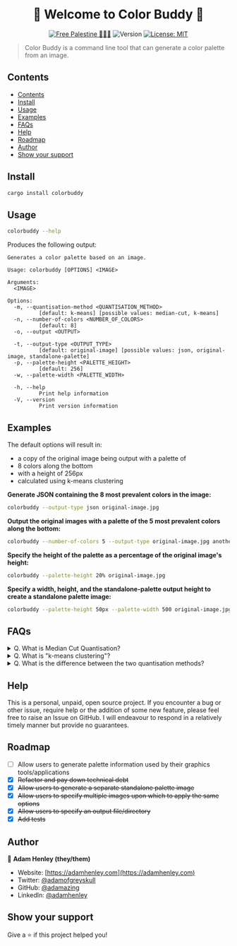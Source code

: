<h1 align="center">🎨 Welcome to Color Buddy 🎨</h1>

<p align="center">  
  <a href="https://techforpalestine.org/learn-more"><img alt="Free Palestine 🍉🇵🇸" src="https://img.shields.io/badge/%F0%9F%87%B5%F0%9F%87%B8_Ceasefire_Now-techforpalestine.org-000000?labelColor=gray&color=D83838" /></a>
  <img alt="Version" src="https://img.shields.io/badge/version-1.0.0-blue.svg?cacheSeconds=2592000" />
  <a href="#" target="_blank">
    <img alt="License: MIT" src="https://img.shields.io/badge/License-MIT-yellow.svg" />
  </a>
</p>
 
> Color Buddy is a command line tool that can generate a color palette from an image.

## Contents

<!--toc:start-->
- [Contents](#contents)
- [Install](#install)
- [Usage](#usage)
- [Examples](#examples)
- [FAQs](#faqs)
- [Help](#help)
- [Roadmap](#roadmap)
- [Author](#author)
- [Show your support](#show-your-support)
<!--toc:end-->

## Install

```sh
cargo install colorbuddy
```

## Usage

```sh
colorbuddy --help
```

Produces the following output:
```
Generates a color palette based on an image.

Usage: colorbuddy [OPTIONS] <IMAGE>

Arguments:
  <IMAGE>

Options:
  -m, --quantisation-method <QUANTISATION_METHOD>
          [default: k-means] [possible values: median-cut, k-means]
  -n, --number-of-colors <NUMBER_OF_COLORS>
          [default: 8]
  -o, --output <OUTPUT>

  -t, --output-type <OUTPUT_TYPE>
          [default: original-image] [possible values: json, original-image, standalone-palette]
  -p, --palette-height <PALETTE_HEIGHT>
          [default: 256]
  -w, --palette-width <PALETTE_WIDTH>

  -h, --help
          Print help information
  -V, --version
          Print version information
```

## Examples

The default options will result in:
  - a copy of the original image being output with a palette of
  - 8 colors along the bottom
  - with a height of 256px
  - calculated using k-means clustering

**Generate JSON containing the 8 most prevalent colors in the image:**
```sh
colorbuddy --output-type json original-image.jpg
```

**Output the original images with a palette of the 5 most prevalent colors along the bottom:**
```sh
colorbuddy --number-of-colors 5 --output-type original-image.jpg another-image.jpg
```

**Specify the height of the palette as a percentage of the original image's height:**
```sh
colorbuddy --palette-height 20% original-image.jpg
```

**Specify a width, height, and the standalone-palette output height to create a standalone palette image:**
```sh
colorbuddy --palette-height 50px --palette-width 500 original-image.jpg
```

## FAQs

<details>
  <summary>Q. What is Median Cut Quantisation?</summary>

[Median Cut quantization](https://en.wikipedia.org/wiki/Median_cut) is a method used in image processing to reduce the number of colors used in an image. The goal is to represent the original image using a smaller color palette, while preserving as much of the visual information as possible.

Think of it like this: imagine you have a box of crayons, and you want to reduce the number of crayons you have while still being able to color a picture. The Median Cut quantization method would help you choose a smaller set of crayons that represent the range of colors used in your picture, so that you can still color a picture that looks similar to the original.

In Median Cut quantization, the first step is to divide the color space of the image into smaller sections. This is done by finding the median color value in each section and dividing the section in two based on this median value. This process is repeated until you have the desired number of colors in your palette.

</details>

<details>
<summary>Q. What is "k-means clustering"?</summary>

[K-means clustering](https://en.wikipedia.org/wiki/K-means_clustering) is a machine learning technique used for grouping data into "clusters" based on similarities between the data points.

Think of it like this: imagine you have a bunch of different colored balls, and you want to group them into a few different baskets based on their color. K Means Clustering is a way for the computer to automatically separate the balls into baskets such that each basket contains balls of similar color.

The "K" in K Means refers to the number of baskets you want to create. So, you can choose to have 2 baskets, 3 baskets, or even 10 baskets, depending on how many groups you want to create.

</details>

<details>
  <summary>Q. What is the difference between the two quantisation methods?</summary>

Or: "When should I use one method over the other?"

K-means clustering results in a palette of the **most common** colours in the image, whereas median cut quantisation results in a palette of **representative** colours.

Experiment with what works best for your application!

</details>

## Help

This is a personal, unpaid, open source project.
If you encounter a bug or other issue, require help or the addition of some new feature, please feel free to raise an Issue on GitHub.
I will endeavour to respond in a relatively timely manner but provide no guarantees.

## Roadmap

- [ ] Allow users to generate palette information used by their graphics tools/applications
- [x] ~~Refactor and pay down technical debt~~
- [x] ~~Allow users to generate a separate standalone palette image~~
- [x] ~~Allow users to specify multiple images upon which to apply the same options~~
- [x] ~~Allow users to specify an output file/directory~~
- [x] ~~Add tests~~

## Author

👨 **Adam Henley (they/them)**

* Website: [https://adamhenley.com](https://adamhenley.com)
* Twitter: [@adamofgreyskull](https://twitter.com/adamofgreyskull)
* GitHub: [@adamazing](https://github.com/adamazing)
* LinkedIn: [@adamhenley](https://linkedin.com/in/adamhenley)

## Show your support

Give a ⭐️ if this project helped you!

